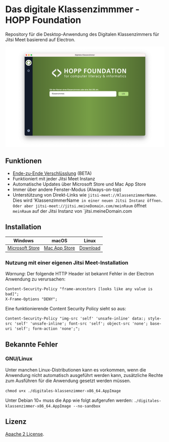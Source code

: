 # Das digitale Klassenzimmmer - HOPP Foundation

Repository für die Desktop-Anwendung des Digitalen Klassenzimmers für Jitsi Meet basierend auf Electron.

![](screenshot.png)

## Funktionen
- [Ende-zu-Ende Verschlüsslung](https://jitsi.org/blog/e2ee/) (BETA)
- Funktioniert mit jeder Jitsi Meet Instanz
- Automatische Updates über Microsoft Store und Mac App Store
- Immer über andere Fenster-Modus (Always-on-top)
- Unterstützung von Direkt-Links wie `jitsi-meet://KlassenzimmerName`. Dies wird 'KlassenzimmerName` in einer neuen Jitsi Instanz öffnen. Oder aber jitsi-meet://jitsi.meineDomain.com/meinRaum` öffnet `meinRaum` auf der Jitsi Instanz von `jitsi.meineDomain.com

## Installation

| Windows | macOS | Linux |
| -- | -- | -- |
| [Microsoft Store](https://www.microsoft.com/de-de/p/digitales-klassenzimmer/9n9sf818473p) | [Mac App Store](https://apps.apple.com/de/app/digitales-klassenzimmer/id1508736201) | [Download](https://github.com/HoppFoundation/jitsi-meet-electron/releases/latest/download/digitales-klassenzimmer-x86_64.AppImage) |

### Nutzung mit einer eigenen Jitsi Meet-Installation

*Warnung*: Der folgende HTTP Header ist bekannt Fehler in der Electron Anwendung zu verursachen:

```
Content-Security-Policy "frame-ancestors [looks like any value is bad]";
X-Frame-Options "DENY";
```
Eine funktionierende Content Security Policy sieht so aus:
```
Content-Security-Policy "img-src 'self' 'unsafe-inline' data:; style-src 'self' 'unsafe-inline'; font-src 'self'; object-src 'none'; base-uri 'self'; form-action 'none';";
```

## Bekannte Fehler

### GNU/Linux

Unter manchen Linux-Distributionen kann es vorkommen, wenn die Anwendung nicht automatisch ausgeführt werden kann, zusätzliche Rechte zum Ausführen für die Anwendung gesetzt werden müssen.

`chmod u+x ./digitales-klassenzimmer-x86_64.AppImage`

Unter Debian 10+ muss die App wie folgt aufgerufen werden: `./digitales-klassenzimmer-x86_64.AppImage --no-sandbox`

## Lizenz

[Apache 2 License](LICENSE).

[LICENSE]: LICENSE
